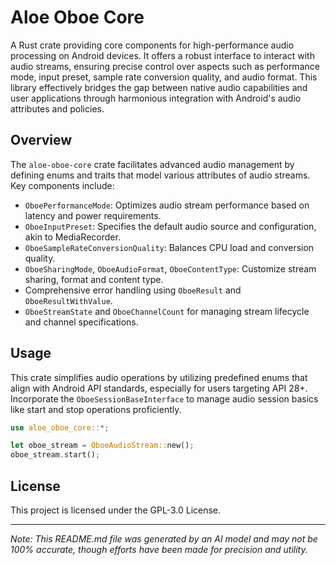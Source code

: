 # Aloe Oboe Core

A Rust crate providing core components for high-performance audio processing on Android devices. It offers a robust interface to interact with audio streams, ensuring precise control over aspects such as performance mode, input preset, sample rate conversion quality, and audio format. This library effectively bridges the gap between native audio capabilities and user applications through harmonious integration with Android's audio attributes and policies.

## Overview

The `aloe-oboe-core` crate facilitates advanced audio management by defining enums and traits that model various attributes of audio streams. Key components include:

- `OboePerformanceMode`: Optimizes audio stream performance based on latency and power requirements.
- `OboeInputPreset`: Specifies the default audio source and configuration, akin to MediaRecorder. 
- `OboeSampleRateConversionQuality`: Balances CPU load and conversion quality.
- `OboeSharingMode`, `OboeAudioFormat`, `OboeContentType`: Customize stream sharing, format and content type.
- Comprehensive error handling using `OboeResult` and `OboeResultWithValue`.
- `OboeStreamState` and `OboeChannelCount` for managing stream lifecycle and channel specifications.

## Usage

This crate simplifies audio operations by utilizing predefined enums that align with Android API standards, especially for users targeting API 28+. Incorporate the `OboeSessionBaseInterface` to manage audio session basics like start and stop operations proficiently.

```rust
use aloe_oboe_core::*;

let oboe_stream = OboeAudioStream::new();
oboe_stream.start();
```

## License

This project is licensed under the GPL-3.0 License.

---

*Note: This README.md file was generated by an AI model and may not be 100% accurate, though efforts have been made for precision and utility.*